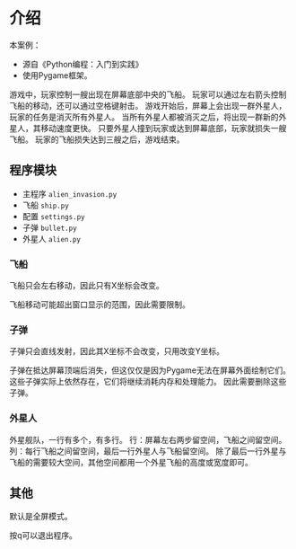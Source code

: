 # 介绍

本案例：
- 源自《Python编程：入门到实践》 
- 使用Pygame框架。

游戏中，玩家控制一艘出现在屏幕底部中央的飞船。
玩家可以通过左右箭头控制飞船的移动，还可以通过空格键射击。
游戏开始后，屏幕上会出现一群外星人，玩家的任务是消灭所有外星人。
当所有外星人都被消灭之后，将出现一群新的外星人，其移动速度更快。
只要外星人撞到玩家或达到屏幕底部，玩家就损失一艘飞船。
玩家的飞船损失达到三艘之后，游戏结束。

## 程序模块
- 主程序 `alien_invasion.py`
- 飞船 `ship.py`
- 配置 `settings.py`
- 子弹 `bullet.py`
- 外星人 `alien.py`

### 飞船

飞船只会左右移动，因此只有X坐标会改变。

飞船移动可能超出窗口显示的范围，因此需要限制。

### 子弹

子弹只会直线发射，因此其X坐标不会改变，只用改变Y坐标。

子弹在抵达屏幕顶端后消失，但这仅仅是因为Pygame无法在屏幕外面绘制它们。
这些子弹实际上依然存在，它们将继续消耗内存和处理能力。
因此需要删除这些子弹。

### 外星人

外星舰队，一行有多个，有多行。
行：屏幕左右两步留空间，飞船之间留空间。
列：每行飞船之间留空间，最后一行外星人与飞船留空间。
除了最后一行外星与飞船的需要较大空间，其他空间都用一个外星飞船的高度或宽度即可。

## 其他

默认是全屏模式。

按q可以退出程序。
